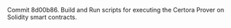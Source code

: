 Commit 8d00b86.                    Build and Run scripts for executing the Certora Prover on Solidity smart contracts.